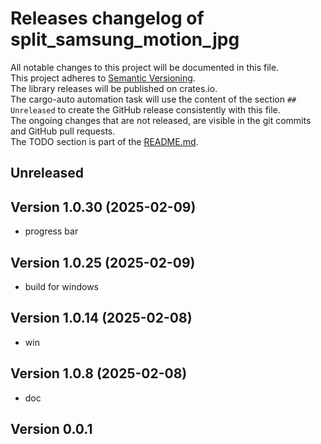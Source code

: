 # Releases changelog of split_samsung_motion_jpg

All notable changes to this project will be documented in this file.  
This project adheres to [Semantic Versioning](https://semver.org/spec/v2.0.0.html).  
The library releases will be published on crates.io.  
The cargo-auto automation task will use the content of the section `## Unreleased` to create
the GitHub release consistently with this file.  
The ongoing changes that are not released, are visible in the git commits and GitHub pull requests.  
The TODO section is part of the [README.md](https://github.com/bestia-dev/split_samsung_motion_jpg).  

## Unreleased

## Version 1.0.30 (2025-02-09)

- progress bar

## Version 1.0.25 (2025-02-09)

- build for windows

## Version 1.0.14 (2025-02-08)

- win

## Version 1.0.8 (2025-02-08)

- doc

## Version 0.0.1
